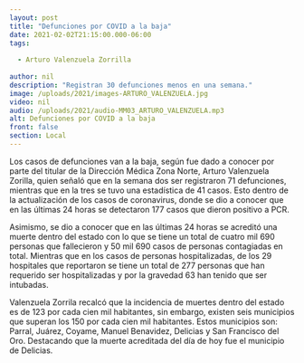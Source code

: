 ```yaml
---
layout: post
title: "Defunciones por COVID a la baja"
date: 2021-02-02T21:15:00.000-06:00
tags:
  
  - Arturo Valenzuela Zorrilla
  
author: nil
description: "Registran 30 defunciones menos en una semana."
image: /uploads/2021/images-ARTURO_VALENZUELA.jpg
video: nil
audio: /uploads/2021/audio-MM03_ARTURO_VALENZUELA.mp3
alt: Defunciones por COVID a la baja
front: false
section: Local
---
```


Los casos de defunciones van a la baja, según fue dado a conocer por parte del titular de la Dirección Médica Zona Norte, Arturo Valenzuela Zorilla, quien señaló que en la semana dos ser registraron 71 defunciones, mientras que en la tres se tuvo una estadística de 41 casos. Esto dentro de la actualización de los casos de coronavirus, donde se dio a conocer que en las últimas 24 horas se detectaron 177 casos que dieron positivo a PCR.

Asimismo, se dio a conocer que en las últimas 24 horas se acreditó una muerte dentro del estado con lo que se tiene un total de cuatro mil 690 personas que fallecieron y 50 mil 690 casos de personas contagiadas en total. Mientras que en los casos de personas hospitalizadas, de los 29 hospitales que reportaron se tiene un total de 277 personas que han requerido ser hospitalizadas y por la gravedad 63 han tenido que ser intubadas.

Valenzuela Zorrila recalcó que la incidencia de muertes dentro del estado es de 123 por cada cien mil habitantes, sin embargo, existen seis municipios que superan los 150 por cada cien mil habitantes. Estos municipios son: Parral, Juárez, Coyame, Manuel Benavidez, Delicias y San Francisco del Oro. Destacando que la muerte acreditada del día de hoy fue el municipio de Delicias.
